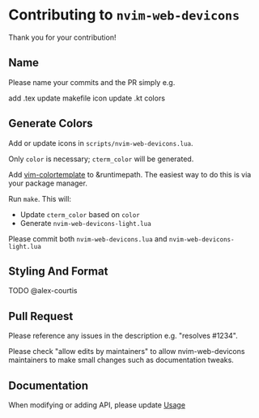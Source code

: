 # Contributing to `nvim-web-devicons`

Thank you for your contribution!

## Name

Please name your commits and the PR simply e.g.

add .tex
update makefile icon
update .kt colors

## Generate Colors

Add or update icons in `scripts/nvim-web-devicons.lua`.

Only `color` is necessary; `cterm_color` will be generated.

Add [vim-colortemplate](https://github.com/lifepillar/vim-colortemplate) to &runtimepath. The easiest way to do this is via your package manager.

Run `make`. This will:
- Update `cterm_color` based on `color`
- Generate `nvim-web-devicons-light.lua`

Please commit both `nvim-web-devicons.lua` and `nvim-web-devicons-light.lua`

## Styling And Format

TODO @alex-courtis

## Pull Request

Please reference any issues in the description e.g. "resolves #1234".

Please check "allow edits by maintainers" to allow nvim-web-devicons maintainers to make small changes such as documentation tweaks.

## Documentation

When modifying or adding API, please update [Usage](README.md#Usage)
